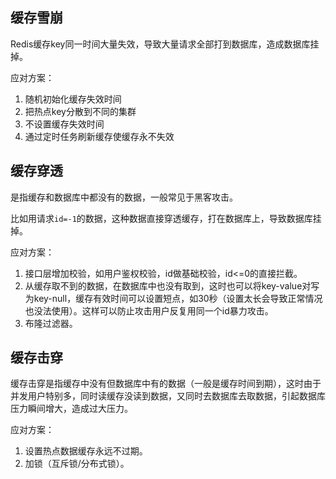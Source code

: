 ## 缓存雪崩

Redis缓存key同一时间大量失效，导致大量请求全部打到数据库，造成数据库挂掉。

应对方案：

1. 随机初始化缓存失效时间
2. 把热点key分散到不同的集群
3. 不设置缓存失效时间
4. 通过定时任务刷新缓存使缓存永不失效

## 缓存穿透

是指缓存和数据库中都没有的数据，一般常见于黑客攻击。

比如用请求`id=-1`的数据，这种数据直接穿透缓存，打在数据库上，导致数据库挂掉。

应对方案：

1. 接口层增加校验，如用户鉴权校验，id做基础校验，id<=0的直接拦截。
2. 从缓存取不到的数据，在数据库中也没有取到，这时也可以将key-value对写为key-null，缓存有效时间可以设置短点，如30秒（设置太长会导致正常情况也没法使用）。这样可以防止攻击用户反复用同一个id暴力攻击。
3. 布隆过滤器。

## 缓存击穿

缓存击穿是指缓存中没有但数据库中有的数据（一般是缓存时间到期），这时由于并发用户特别多，同时读缓存没读到数据，又同时去数据库去取数据，引起数据库压力瞬间增大，造成过大压力。

应对方案：

1. 设置热点数据缓存永远不过期。
2. 加锁（互斥锁/分布式锁）。

